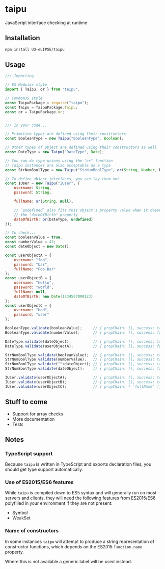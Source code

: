 # taipu

JavaScript interface checking at runtime

## Installation

```bash
npm install UQ-eLIPSE/taipu
```

## Usage

```javascript
/// Importing

// ES Modules style
import { Taipu, or } from "taipu";

// CommonJS style
const TaipuPackage = require("taipu");
const Taipu = TaipuPackage.Taipu;
const or = TaipuPackage.or;


/// In your code...

// Primitive types are defined using their constructors
const BooleanType = new Taipu("BooleanType", Boolean);

// Other types of object are defined using their constructors as well
const DateType = new Taipu("DateType", Date);

// You can do type unions using the "or" function
// Taipu instances are also acceptable as a type
const StrNumBoolType = new Taipu("StrNumBoolType", or(String, Number, BooleanType));

// To define object interfaces, you can lay them out
const IUser = new Taipu("IUser", {
    username: String,
    password: String,

    fullName: or(String, null),

    // `undefined` also fits this object's property value when it doesn't have
    // the "dateOfBirth" property
    dateOfBirth: or(DateType, undefined)
});

// To check...
const booleanValue = true;
const numberValue = 42;
const dateObject = new Date();

const userObjectA = {
    username: "foo",
    password: "bar",
    fullName: "Foo Bar"
};
const userObjectB = {
    username: "hello",
    password: "world",
    fullName: null,
    dateOfBirth: new Date(1234567890123)
};
const userObjectC = {
    username: "bad",
    password: "user"
};

BooleanType.validate(booleanValue);     // { propChain: [], success: true, message: undefined }
BooleanType.validate(numberValue);      // { propChain: [], success: false, message: 'Taipu("BooleanType"): Value is not of type "boolean"' }

DateType.validate(dateObject);          // { propChain: [], success: true, message: undefined }
DateType.validate(userObjectA);         // { propChain: [], success: false, message: 'Taipu("DateType"): Value is not instance of "Date"' }

StrNumBoolType.validate(booleanValue);  // { propChain: [], success: true, message: undefined }
StrNumBoolType.validate(numberValue);   // { propChain: [], success: true, message: undefined }
StrNumBoolType.validate(""+dateObject); // { propChain: [], success: true, message: undefined }
StrNumBoolType.validate(dateObject);    // { propChain: [], success: false, message: 'Taipu("StrNumBoolType"): Value is not of type "(string | number | Taipu("BooleanType"))"' }

IUser.validate(userObjectA);            // { propChain: [], success: true, message: undefined }
IUser.validate(userObjectB);            // { propChain: [], success: true, message: undefined }
IUser.validate(userObjectC);            // { propChain: [ 'fullName' ], success: false, message: 'Taipu("IUser"): Value is not of type "(string | null)"' }
```

## Stuff to come

* Support for array checks
* More documentation
* Tests

## Notes

### TypeScript support

Because `taipu` is written in TypeScript and exports declaration files, you 
should get type support automatically.

### Use of ES2015/ES6 features

While `taipu` is compiled down to ES5 syntax and will generally run on most 
servers and clients, they will need the following features from ES2015/ES6 
polyfilled in your environment if they are not present:

* Symbol
* WeakSet

### Name of constructors

In some instances `taipu` will attempt to produce a string representation of
constructor functions, which depends on the ES2015 `Function.name` property.

Where this is not available a generic label will be used instead.
